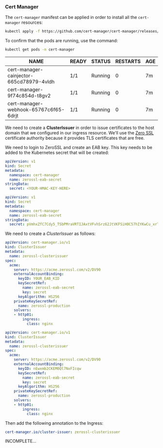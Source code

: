 ### Cert Manager
The `cert-manager` manifest can be applied in order to install all the `cert-manager` resources:
```bash
kubectl apply -f https://github.com/cert-manager/cert-manager/releases/download/v1.14.2/cert-manager.yaml
```
To confirm that the pods are running, use the command:
```bash
kubectl get pods -n cert-manager
```
| NAME                                     | READY | STATUS   | RESTARTS | AGE |
| ---------------------------------------- | ----- | -------- | -------- | --- |
| cert-manager-cainjector-665cd78979-4vldh | 1/1   | Running  | 0        | 7m  |
| cert-manager-9f74c854d-t8gv2             | 1/1   | Running  | 0        | 7m  |
| cert-manager-webhook-65767c6f65-6drjt    | 1/1   | Running  | 0        | 7m  |   

We need to create a **ClusterIssuer** in order to issue certificates to the host domain that we configured in our ingress resource. We'll use the [Zero SSL](https://zerossl.com/) certificate authority because it provides TLS certificates that are free.    

We need to login to ZeroSSL and create an EAB key. This key needs to be added to the Kubernetes secret that will be created:
```yaml
apiVersion: v1
kind: Secret
metadata:
  namespace: cert-manager
  name: zerossl-eab-secret
stringData:
  secret: <YOUR-HMAC-KEY-HERE>

apiVersion: v1
kind: Secret
metadata:
  namespace: cert-manager
  name: zerossl-eab-secret
stringData:
  secret: pVmhxZfC7Cdy5_TSbPMraVRTIJAxtVFvhSrz62JtVKFSiH0C57hIYKwCu_xrTT2vx7vKjh6O72JWZ_r8NbU3vg
```
We need to create a _ClusterIssuer_ as follows:
```yaml
apiVersion: cert-manager.io/v1
kind: ClusterIssuer
metadata:
  name: zerossl-clusterissuer
spec:
  acme:
    server: https://acme.zerossl.com/v2/DV90
    externalAccountBinding:
      keyID: YOUR_EAB_KID
      keySecretRef:
        name: zerossl-eab-secret
        key: secret
      keyAlgorithm: HS256
    privateKeySecretRef:
      name: zerossl-production
    solvers:
    - http01:
        ingress:
          class: nginx

apiVersion: cert-manager.io/v1
kind: ClusterIssuer
metadata:
  name: zerossl-clusterissuer
spec:
  acme:
    server: https://acme.zerossl.com/v2/DV90
    externalAccountBinding:
      keyID: nEwxmb2CKEM0Ql7NxFIcqw
      keySecretRef:
        name: zerossl-eab-secret
        key: secret
      keyAlgorithm: HS256
    privateKeySecretRef:
      name: zerossl-production
    solvers:
    - http01:
        ingress:
          class: nginx
```
Then add the following annotation to the Ingress:
```yaml
cert-manager.io/cluster-issuer: zerossl-clusterissuer
```
INCOMPLETE...